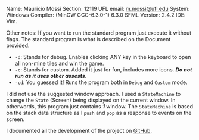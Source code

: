 Name: Mauricio Mossi
Section: 12119
UFL email: m.mossi@ufl.edu
System: Windows
Compiler: (MinGW GCC-6.3.0-1) 6.3.0
SFML Version: 2.4.2
IDE: Vim.

Other notes: If you want to run the standard program just execute it without flags.
The standard program is what is described on the Document provided.
- `-d`: Stands for debug. Enables clicking ANY key in the keyboard to open all non-mine tiles
and win the game.
- `-c`: Stands for custom. Added it just for fun, includes more icons. ***Do not run as 
it uses other assests.***
- `-cd`: You guessed it! Runs the program both in `Debug` and `Custom` mode.

I did not use the suggested window approach. I used a `StateMachine` to change the 
`State` (Screen) being displayed on the current window. In otherwords, this program
just contains ***1*** window. The `StateMachine` is based on the stack data structure
as I `push` and `pop` as a response to events on the screen. 

I documented all the development of the project on [GitHub](https://github.com/mauricio-b-mossi/minesweeper).
